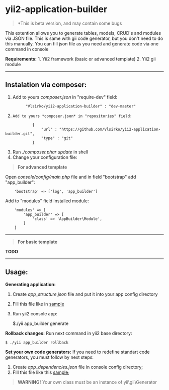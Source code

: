 
**yii2-application-builder**
=======

> *This is beta version, and may contain some bugs

This extention allows you to generate tables, models, CRUD's and modules via JSON file.
This is same with gii code generator, but you don't need to do this manually. You can fill json 
file as you need and generate code via one command in console



**Requirements:**
	 1. Yii2 framework (basic or advanced template)
	 2. Yii2 gii module


----------

**Instalation via composer:**
-----------------------------

 1. Add to yours *composer.json* in "require-dev" field:
```	   
	     "Vlsirko/yii2-application-builder" : "dev-master"
```
 2. 	Add to yours *composer.json* in "repositories" field:
```
			{
				"url" : "https://github.com/Vlsirko/yii2-application-builder.git",
				"type" : "git"
			}
```
 3. Run *./composer.phar update* in shell
 4. Change your configuration file:
	 
> **For advanced template**

Open *console/config/main.php* file and in field "bootstrap" add "app_builder":

```
	'bootstrap' => ['log', 'app_builder']
```

Add to "modules" field installed module:
```  
    'modules' => [
		'app_builder' => [
			'class' => 'AppBuilder\Module',
		]
	]
```	


----------


> **For basic template**

**TODO**


----------

**Usage:**
----------

**Generating application:**
 1. Create *app_structure.json* file and put it into your app config directory
 2. Fill this file like in [sample](https://github.com/Vlsirko/yii2-application-builder/blob/master/samples/app_structure_sample.json)
 3. Run yii2 console app:
 
    $./yii app_builder generate

**Rollback changes:**
Run next command in yii2 base directory:

    $ ./yii app_builder rollback


**Set your own code generators:**
If you need to redefine standart code generators, you must follow by next steps:
1. Create *app_dependencies.json* file in console config directory;
2. FIll this file like this [sample](https://github.com/Vlsirko/yii2-application-builder/blob/master/samples/app_dependencies.json);
>**WARNING!**
>Your own class must be an instance of  yii\gii\Generator